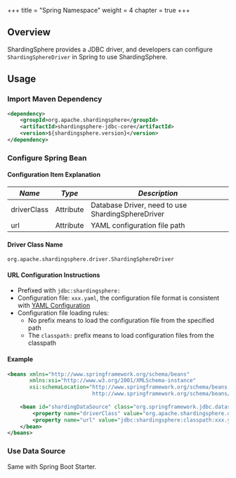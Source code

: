 +++
title = "Spring Namespace"
weight = 4
chapter = true
+++

## Overview

ShardingSphere provides a JDBC driver, and developers can configure `ShardingSphereDriver` in Spring to use ShardingSphere.

## Usage

### Import Maven Dependency

```xml
<dependency>
    <groupId>org.apache.shardingsphere</groupId>
    <artifactId>shardingsphere-jdbc-core</artifactId>
    <version>${shardingsphere.version}</version>
</dependency>
```

### Configure Spring Bean


#### Configuration Item Explanation

| *Name*            | *Type*      | *Description*                                     |
|-------------------|-------------|---------------------------------------------------|
| driverClass       | Attribute   | Database Driver, need to use ShardingSphereDriver |
| url               | Attribute   | YAML configuration file path                      |

#### Driver Class Name

`org.apache.shardingsphere.driver.ShardingSphereDriver`

#### URL Configuration Instructions

- Prefixed with `jdbc:shardingsphere:`
- Configuration file: `xxx.yaml`, the configuration file format is consistent with [YAML Configuration](/en/user-manual/shardingsphere-jdbc/yaml-config)
- Configuration file loading rules:
  - No prefix means to load the configuration file from the specified path
  - The `classpath:` prefix means to load configuration files from the classpath

#### Example

```xml
<beans xmlns="http://www.springframework.org/schema/beans"
       xmlns:xsi="http://www.w3.org/2001/XMLSchema-instance"
       xsi:schemaLocation="http://www.springframework.org/schema/beans 
                           http://www.springframework.org/schema/beans/spring-beans.xsd">
    
    <bean id="shardingDataSource" class="org.springframework.jdbc.datasource.SimpleDriverDataSource">
        <property name="driverClass" value="org.apache.shardingsphere.driver.ShardingSphereDriver" />
        <property name="url" value="jdbc:shardingsphere:classpath:xxx.yaml" />
    </bean>
</beans>
```

### Use Data Source

Same with Spring Boot Starter.
